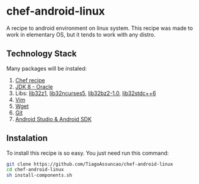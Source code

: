 # chef-android-linux
A recipe to android environment on linux system. This recipe was made to work in  elementary OS, but it tends to work with any distro.

## Technology Stack
Many packages will be instaled:

1. [Chef recipe](https://www.chef.io/chef/)
2. [JDK 8 - Oracle](http://www.oracle.com/technetwork/pt/java/javase/overview/index.html)
3. Libs: [lib32z1](http://packages.ubuntu.com/search?keywords=lib32z1), [lib32ncurses5](http://packages.ubuntu.com/search?keywords=lib32ncurses5), [lib32bz2-1.0](http://packages.ubuntu.com/search?keywords=lib32bz2-1.0), [lib32stdc++6](http://packages.ubuntu.com/trusty/libs/lib32stdc++6)
4. [Vim](http://www.vim.org/)
5. [Wget](https://www.gnu.org/software/wget/)
6. [Git](https://git-scm.com/)
7. [Android Studio & Android SDK](https://developer.android.com/studio/index.html)

## Instalation

To install this recipe is so easy. You just need run this command:
```sh
git clone https://github.com/TiagoAssuncao/chef-android-linux
cd chef-android-linux
sh install-components.sh
```
